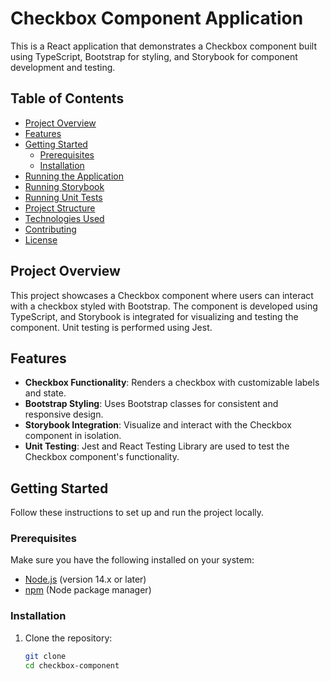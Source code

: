 # Checkbox Component Application

This is a React application that demonstrates a Checkbox component built using TypeScript, Bootstrap for styling, and Storybook for component development and testing.

## Table of Contents

- [Project Overview](#project-overview)
- [Features](#features)
- [Getting Started](#getting-started)
  - [Prerequisites](#prerequisites)
  - [Installation](#installation)
- [Running the Application](#running-the-application)
- [Running Storybook](#running-storybook)
- [Running Unit Tests](#running-unit-tests)
- [Project Structure](#project-structure)
- [Technologies Used](#technologies-used)
- [Contributing](#contributing)
- [License](#license)

## Project Overview

This project showcases a Checkbox component where users can interact with a checkbox styled with Bootstrap. The component is developed using TypeScript, and Storybook is integrated for visualizing and testing the component. Unit testing is performed using Jest.

## Features

- **Checkbox Functionality**: Renders a checkbox with customizable labels and state.
- **Bootstrap Styling**: Uses Bootstrap classes for consistent and responsive design.
- **Storybook Integration**: Visualize and interact with the Checkbox component in isolation.
- **Unit Testing**: Jest and React Testing Library are used to test the Checkbox component's functionality.

## Getting Started

Follow these instructions to set up and run the project locally.

### Prerequisites

Make sure you have the following installed on your system:

- [Node.js](https://nodejs.org/) (version 14.x or later)
- [npm](https://www.npmjs.com/) (Node package manager)

### Installation

1. Clone the repository:

   ```bash
   git clone 
   cd checkbox-component
